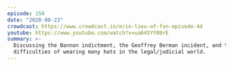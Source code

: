 ```yaml
---
episode: 150
date: "2020-08-23"
crowdcast: https://www.crowdcast.io/e/in-lieu-of-fun-episode-44
youtube: https://www.youtube.com/watch?v=ua64SYY08rE
summary: >-
  Discussing the Bannon indictment, the Geoffrey Berman incident, and the
  difficulties of wearing many hats in the legal/judicial world.
---
```


